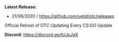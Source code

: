 **Latest Release:**
* 21/06/2020 / https://github.com/vetid/otc/releases

Official Rehost of OTC
Updating Every CS:GO Update

**Discord:** https://discord.gg/tUJsJgX
